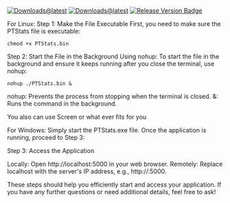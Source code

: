 
[![Downloads@latest](https://img.shields.io/github/downloads/Herb0002/PTStats/total?style=for-the-badge)](https://github.com/Herb0002/PTStats/releases/latest/download/PTStats.exe)
[![Downloads@latest](https://img.shields.io/github/downloads/Herb0002/PTStats/total?style=for-the-badge)](https://github.com/Herb0002/PTStats/releases/latest/download/PTStats.bin)
[![Release Version Badge](https://img.shields.io/github/v/release/Herb0002/PTStats?style=for-the-badge)](https://github.com/Herb0002/PTStats/releases) 

For Linux:
Step 1: Make the File Executable First, you need to make sure the PTStats file is executable:
```
chmod +x PTStats.bin
```
Step 2: Start the File in the Background Using nohup: To start the file in the background and ensure it keeps running after you close the terminal, use nohup:
```
nohup ./PTStats.bin &
```
nohup: Prevents the process from stopping when the terminal is closed. &: Runs the command in the background.

You also can use Screen or what ever fits for you

For Windows: 
Simply start the PTStats.exe file. Once the application is running, proceed to Step 3:

Step 3: Access the Application

Locally: Open http://localhost:5000 in your web browser. Remotely: Replace localhost with the server's IP address, e.g., http://:5000.

These steps should help you efficiently start and access your application. If you have any further questions or need additional details, feel free to ask!
